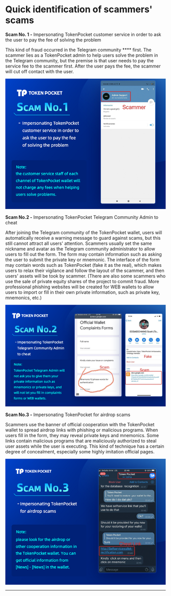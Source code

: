 # Quick identification of scammers' scams

**Scam No. 1 -** Impersonating TokenPocket customer service in order to ask the user to pay the fee of solving the problem

This kind of fraud occurred in the Telegram community **** first. The scammer lies as a TokenPocket admin to help users solve the problem in the Telegram community, but the premise is that user needs to pay the service fee to the scammer first. After the user pays the fee, the scammer will cut off contact with the user.

![](<../../.gitbook/assets/3 拷贝 (1) (1) (2).png>)



**Scam No.2 -** Impersonating TokenPocket Telegram Community Admin to cheat

After joining the Telegram community of the TokenPocket wallet, users will automatically receive a warning message to guard against scams, but this still cannot attract all users' attention. Scammers usually set the same nickname and avatar as the Telegram community administrator to allow users to fill out the form. The form may contain information such as asking the user to submit the private key or mnemonic. The interface of the form may contain words such as TokenPocket (fake it as the real), which makes users to relax their vigilance and follow the layout of the scammer, and then users' assets will be took by scammer. (There are also some scammers who use the sale of private equity shares of the project to commit fraud. More professional phishing websites will be created for WEB wallets to allow users to import or fill in their own private information, such as private key, mnemonics, etc.)

![](<../../.gitbook/assets/3 拷贝 2.png>)



**Scam No.3 -** Impersonating TokenPocket for airdrop scams

Scammers use the banner of official cooperation with the TokenPocket wallet to spread airdrop links with phishing or malicious programs. When users fill in the form, they may reveal private keys and mnemonics. Some links contain malicious programs that are maliciously authorized to steal user assets while the user is executing. This kind of technique has a certain degree of concealment, especially some highly imitation official pages.

![](<../../.gitbook/assets/1 (15).png>)





****
